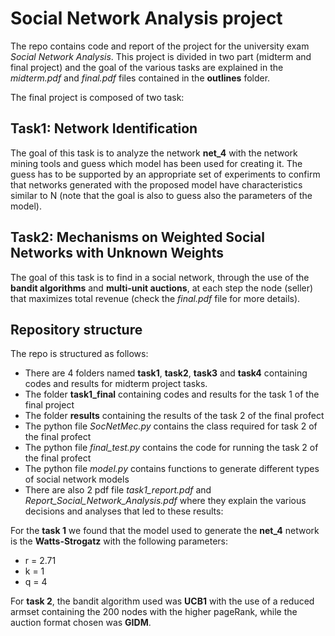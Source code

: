 # Social Network Analysis project
The repo contains code and report of the project for the university exam *Social Network Analysis*. This project is divided in two part (midterm and final project) and the goal of the various tasks are explained in the *midterm.pdf* and *final.pdf* files contained in the **outlines** folder.

The final project is composed of two task:

## Task1: Network Identification
The goal of this task is to analyze the network **net_4** with the network mining tools and guess which model has been used for creating it. The guess has to be supported by an appropriate set of experiments to confirm that networks generated with the proposed model have characteristics similar to N (note that the goal is also to guess also the parameters of the model).

## Task2: Mechanisms on Weighted Social Networks with Unknown Weights
The goal of this task is to find in a social network, through the use of the **bandit algorithms** and **multi-unit auctions**, at each step the node (seller) that maximizes total revenue (check the *final.pdf* file for more details).

## Repository structure

The repo is structured as follows:
- There are 4 folders named **task1**, **task2**, **task3** and **task4** containing codes and results for midterm project tasks.
- The folder **task1_final** containing codes and results for the task 1 of the final project
- The folder **results** containing the results of the task 2 of the final profect
- The python file *SocNetMec.py* contains the class required for task 2 of the final profect
- The python file *final_test.py* contains the code for running the task 2 of the final profect
- The python file *model.py* contains functions to generate different types of social network models
- There are also 2 pdf file *task1_report.pdf* and *Report_Social_Network_Analysis.pdf* where they explain the various decisions and analyses that led to these results:

For the **task 1** we found that the model used to generate the **net_4** network is the **Watts-Strogatz** with the following parameters:
- r = 2.71
- k = 1
- q = 4

For **task 2**, the bandit algorithm used was **UCB1** with the use of a reduced armset containing the 200 nodes with the higher pageRank, while the auction format chosen was **GIDM**.